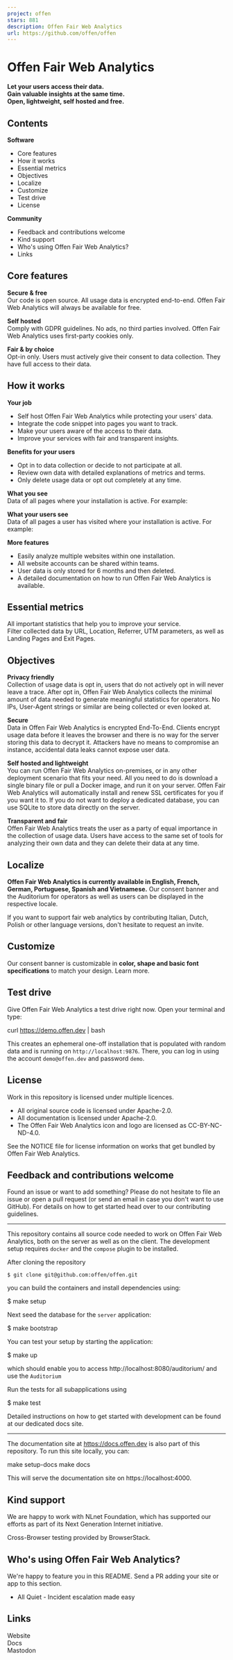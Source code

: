 ```yaml
---
project: offen
stars: 881
description: Offen Fair Web Analytics
url: https://github.com/offen/offen
---
```


Offen Fair Web Analytics
========================

**Let your users access their data.  
Gain valuable insights at the same time.  
Open, lightweight, self hosted and free.**

Contents
--------

**Software**

-   Core features
-   How it works
-   Essential metrics
-   Objectives
-   Localize
-   Customize
-   Test drive
-   License

**Community**

-   Feedback and contributions welcome
-   Kind support
-   Who's using Offen Fair Web Analytics?
-   Links

Core features
-------------

**Secure & free**  
Our code is open source. All usage data is encrypted end-to-end. Offen Fair Web Analytics will always be available for free.

**Self hosted**  
Comply with GDPR guidelines. No ads, no third parties involved. Offen Fair Web Analytics uses first-party cookies only.

**Fair & by choice**  
Opt-in only. Users must actively give their consent to data collection. They have full access to their data.

How it works
------------

**Your job**

-   Self host Offen Fair Web Analytics while protecting your users' data.
-   Integrate the code snippet into pages you want to track.
-   Make your users aware of the access to their data.
-   Improve your services with fair and transparent insights.

**Benefits for your users**

-   Opt in to data collection or decide to not participate at all.
-   Review own data with detailed explanations of metrics and terms.
-   Only delete usage data or opt out completely at any time.

**What you see**  
Data of all pages where your installation is active. For example:

**What your users see**  
Data of all pages a user has visited where your installation is active. For example:

**More features**

-   Easily analyze multiple websites within one installation.
-   All website accounts can be shared within teams.
-   User data is only stored for 6 months and then deleted.
-   A detailed documentation on how to run Offen Fair Web Analytics is available.

Essential metrics
-----------------

All important statistics that help you to improve your service.  
Filter collected data by URL, Location, Referrer, UTM parameters, as well as Landing Pages and Exit Pages.

Objectives
----------

**Privacy friendly**  
Collection of usage data is opt in, users that do not actively opt in will never leave a trace. After opt in, Offen Fair Web Analytics collects the minimal amount of data needed to generate meaningful statistics for operators. No IPs, User-Agent strings or similar are being collected or even looked at.

**Secure**  
Data in Offen Fair Web Analytics is encrypted End-To-End. Clients encrypt usage data before it leaves the browser and there is no way for the server storing this data to decrypt it. Attackers have no means to compromise an instance, accidental data leaks cannot expose user data.

**Self hosted and lightweight**  
You can run Offen Fair Web Analytics on-premises, or in any other deployment scenario that fits your need. All you need to do is download a single binary file or pull a Docker image, and run it on your server. Offen Fair Web Analytics will automatically install and renew SSL certificates for you if you want it to. If you do not want to deploy a dedicated database, you can use SQLite to store data directly on the server.

**Transparent and fair**  
Offen Fair Web Analytics treats the user as a party of equal importance in the collection of usage data. Users have access to the same set of tools for analyzing their own data and they can delete their data at any time.

Localize
--------

**Offen Fair Web Analytics is currently available in English, French, German, Portuguese, Spanish and Vietnamese.** Our consent banner and the Auditorium for operators as well as users can be displayed in the respective locale.

If you want to support fair web analytics by contributing Italian, Dutch, Polish or other language versions, don't hesitate to request an invite.

Customize
---------

Our consent banner is customizable in **color, shape and basic font specifications** to match your design. Learn more.

Test drive
----------

Give Offen Fair Web Analytics a test drive right now. Open your terminal and type:

curl https://demo.offen.dev | bash

This creates an ephemeral one-off installation that is populated with random data and is running on `http://localhost:9876`. There, you can log in using the account `demo@offen.dev` and password `demo`.

License
-------

Work in this repository is licensed under multiple licences.

-   All original source code is licensed under Apache-2.0.
-   All documentation is licensed under Apache-2.0.
-   The Offen Fair Web Analytics icon and logo are licensed as CC-BY-NC-ND-4.0.

See the NOTICE file for license information on works that get bundled by Offen Fair Web Analytics.

Feedback and contributions welcome
----------------------------------

Found an issue or want to add something? Please do not hesitate to file an issue or open a pull request (or send an email in case you don't want to use GitHub). For details on how to get started head over to our contributing guidelines.

* * *

This repository contains all source code needed to work on Offen Fair Web Analytics, both on the server as well as on the client. The development setup requires `docker` and the `compose` plugin to be installed.

After cloning the repository

```
$ git clone git@github.com:offen/offen.git
```

you can build the containers and install dependencies using:

$ make setup

Next seed the database for the `server` application:

$ make bootstrap

You can test your setup by starting the application:

$ make up

which should enable you to access http://localhost:8080/auditorium/ and use the `Auditorium`

Run the tests for all subapplications using

$ make test

Detailed instructions on how to get started with development can be found at our dedicated docs site.

* * *

The documentation site at https://docs.offen.dev is also part of this repository. To run this site locally, you can:

make setup-docs
make docs

This will serve the documentation site on https://localhost:4000.

Kind support
------------

We are happy to work with NLnet Foundation, which has supported our efforts as part of its Next Generation Internet initiative.

Cross-Browser testing provided by BrowserStack.

Who's using Offen Fair Web Analytics?
-------------------------------------

We're happy to feature you in this README. Send a PR adding your site or app to this section.

-   All Quiet - Incident escalation made easy

Links
-----

Website  
Docs  
Mastodon
